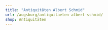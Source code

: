 ```yaml
---
title: "Antiquitäten Albert Schmid"
url: /augsburg/antiquitaeten-albert-schmid/
shop: Antiquitäten
---
```

